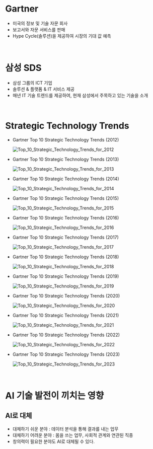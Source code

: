 # Gartner

- 미국의 정보 및 기술 자문 회사
- 보고서와 자문 서비스를 판매
- Hype Cycle(솔루션)을 제공하여 시장의 기대 값 예측
<br>

# 삼성 SDS

- 삼성 그룹의 ICT 기업
- 솔루션 & 플랫폼 & IT 서비스 제공
- 매년 IT 기술 트렌드를 제공하여, 현재 삼성에서 주목하고 있는 기술을 소개
<br>

# Strategic Technology Trends

- Gartner Top 10 Strategic Technology Trends (2012)

  ![Top_10_Strategic_Technology_Trends_for_2012](images/IT_Trends/Top_10_Strategic_Technology_Trends_for_2012.jpg)

- Gartner Top 10 Strategic Technology Trends (2013)

  ![Top_10_Strategic_Technology_Trends_for_2013](images/IT_Trends/Top_10_Strategic_Technology_Trends_for_2013.jpg)

- Gartner Top 10 Strategic Technology Trends (2014)

  ![Top_10_Strategic_Technology_Trends_for_2014](images/IT_Trends/Top_10_Strategic_Technology_Trends_for_2014.jpg)

- Gartner Top 10 Strategic Technology Trends (2015)

  ![Top_10_Strategic_Technology_Trends_for_2015](images/IT_Trends/Top_10_Strategic_Technology_Trends_for_2015.jpg)

- Gartner Top 10 Strategic Technology Trends (2016)

  ![Top_10_Strategic_Technology_Trends_for_2016](images/IT_Trends/Top_10_Strategic_Technology_Trends_for_2016.jpg)

- Gartner Top 10 Strategic Technology Trends (2017)

  ![Top_10_Strategic_Technology_Trends_for_2017](images/IT_Trends/Top_10_Strategic_Technology_Trends_for_2017.jpg)

- Gartner Top 10 Strategic Technology Trends (2018)

  ![Top_10_Strategic_Technology_Trends_for_2018](images/IT_Trends/Top_10_Strategic_Technology_Trends_for_2018.jpg)

- Gartner Top 10 Strategic Technology Trends (2019)

  ![Top_10_Strategic_Technology_Trends_for_2019](images/IT_Trends/Top_10_Strategic_Technology_Trends_for_2019.jpg)

- Gartner Top 10 Strategic Technology Trends (2020)

  ![Top_10_Strategic_Technology_Trends_for_2020](images/IT_Trends/Top_10_Strategic_Technology_Trends_for_2020.jpg)

- Gartner Top 10 Strategic Technology Trends (2021)

  ![Top_10_Strategic_Technology_Trends_for_2021](images/IT_Trends/Top_10_Strategic_Technology_Trends_for_2021.jpg)

- Gartner Top 10 Strategic Technology Trends (2022)

  ![Top_10_Strategic_Technology_Trends_for_2022](images/IT_Trends/Top_10_Strategic_Technology_Trends_for_2022.jpg)

- Gartner Top 10 Strategic Technology Trends (2023)

  ![Top_10_Strategic_Technology_Trends_for_2023](images/IT_Trends/Top_10_Strategic_Technology_Trends_for_2023.jpg)
<br>

# AI 기술 발전이 끼치는 영향

## AI로 대체

- 대체하기 쉬운 분야 : 데이터 분석을 통해 결과를 내는 업무
- 대체하기 어려운 분야 : 몸을 쓰는 업무, 사회적 관계와 연관된 직종
- 창의력이 필요한 분야도 AI로 대체될 수 있다.
